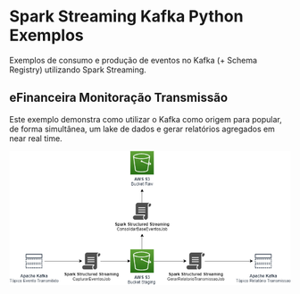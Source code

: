# Spark Streaming Kafka Python Exemplos
Exemplos de consumo e produção de eventos no Kafka (+ Schema Registry) utilizando Spark Streaming.

## eFinanceira Monitoração Transmissão
Este exemplo demonstra como utilizar o Kafka como origem para popular, de forma simultânea, um lake de dados e gerar relatórios agregados em near real time.

![efinanceira-monitoracao-transmissao](efinanceira-monitoracao-transmissao/media/efinanceira-monitoracao-transmissao.png)
